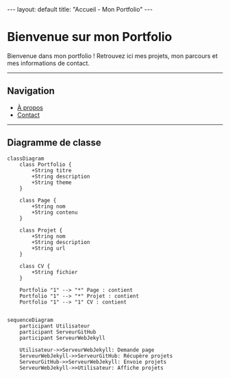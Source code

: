 <head>
<script type="module" src="https://cdn.jsdelivr.net/npm/mermaid/dist/mermaid.esm.min.mjs"></script>
<script>
    mermaid.initialize({ startOnLoad: true });
</script>
</head>
---
layout: default
title: "Accueil - Mon Portfolio"
---

# Bienvenue sur mon Portfolio

Bienvenue dans mon portfolio ! Retrouvez ici mes projets, mon parcours et mes informations de contact.

---

## Navigation
- [À propos](about.md)
- [Contact](contact.md)

---

## Diagramme de classe

```mermaid
classDiagram
    class Portfolio {
        +String titre
        +String description
        +String theme
    }

    class Page {
        +String nom
        +String contenu
    }

    class Projet {
        +String nom
        +String description
        +String url
    }

    class CV {
        +String fichier
    }

    Portfolio "1" --> "*" Page : contient
    Portfolio "1" --> "*" Projet : contient
    Portfolio "1" --> "1" CV : contient


sequenceDiagram
    participant Utilisateur
    participant ServeurGitHub
    participant ServeurWebJekyll
    
    Utilisateur->>ServeurWebJekyll: Demande page
    ServeurWebJekyll->>ServeurGitHub: Récupère projets
    ServeurGitHub->>ServeurWebJekyll: Envoie projets
    ServeurWebJekyll->>Utilisateur: Affiche projets

